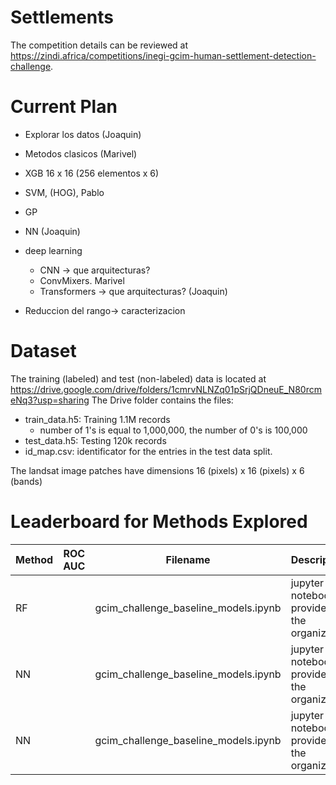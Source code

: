 # Settlements


The competition details can be reviewed at https://zindi.africa/competitions/inegi-gcim-human-settlement-detection-challenge.

# Current Plan

* Explorar los datos (Joaquin)
*  Metodos clasicos (Marivel)
  * XGB 16 x 16  (256 elementos x 6)
  * SVM, (HOG), Pablo
  * GP
  * NN (Joaquin)

* deep learning
  * CNN -> que arquitecturas?
  * ConvMixers. Marivel
  * Transformers -> que arquitecturas? (Joaquin)

* Reduccion del rango-> caracterizacion



# Dataset

The training (labeled) and test (non-labeled) data is located at https://drive.google.com/drive/folders/1cmrvNLNZq01pSrjQDneuE_N80rcmeNq3?usp=sharing The Drive folder contains the files:

* train_data.h5: Training 1.1M records
  * number of 1's is equal to 1,000,000, the number of 0's is 100,000 
* test_data.h5: Testing 120k records
* id_map.csv: identificator for the entries in the test data split.




The landsat image patches have dimensions 16 (pixels) x 16 (pixels) x 6 (bands) 

# Leaderboard for Methods Explored

| Method | ROC AUC | Filename                                    |Description                                |
---------|---------|---------------------------------------------|-------------------------------------------|
| RF     |         | gcim_challenge_baseline_models.ipynb        |jupyter notebook provided by the organizers|
| NN     |         | gcim_challenge_baseline_models.ipynb        |jupyter notebook provided by the organizers|
| NN     |         | gcim_challenge_baseline_models.ipynb        |jupyter notebook provided by the organizers|









